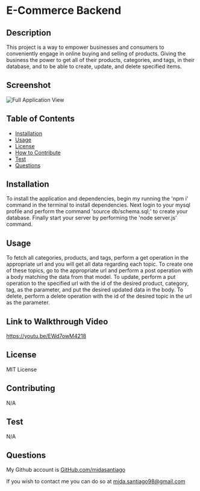 # E-Commerce Backend
    
## Description
    
This project is a way to empower businesses and consumers to conveniently engage in online buying and selling of products. Giving the business the power to get all of their products, categories, and tags, in their database, and to be able to create, update, and delete specified items.

## Screenshot

![Full Application View]()
    
## Table of Contents
    
- [Installation](#installation)
- [Usage](#usage)
- [License](#license)
- [How to Contribute](#contributing)
- [Test](#test)
- [Questions](#questions)
    
## Installation
    
To install the application and dependencies, begin my running the 'npm i' command in the terminal to install dependencies. Next login to your mysql profile and perform the command 'source db/schema.sql;' to create your database. Finally start your server by performing the 'node server.js' command.
    
## Usage
    
To fetch all categories, products, and tags, perform a get operation in the appropriate url and you will get all data regarding each topic. To create one of these topics, go to the appropriate url and perform a post operation with a body matching the data from that model. To update, perform a put operation to the specified url with the id of the desired product, category, tag, as the parameter, and put the desired updated data in the body. To delete, perform a delete operation with the id of the desired topic in the url as the parameter.

## Link to Walkthrough Video

https://youtu.be/EWd7owM4218
    
## License
    
MIT License
    
## Contributing
    
N/A
    
## Test
    
N/A
    
## Questions
    
My Github account is [GitHub.com/midasantiago](github.com/midasantiago)
    
If you wish to contact me you can do so at mida.santiago98@gmail.com
